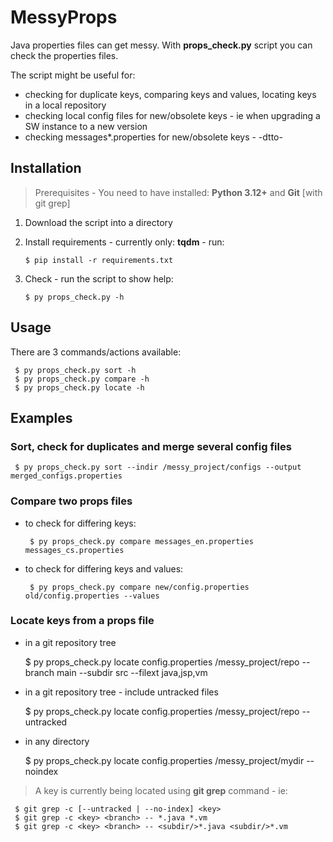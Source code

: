 # MessyProps

Java properties files can get messy. With **props_check.py** script you can check the properties files.

The script might be useful for:
- checking for duplicate keys, comparing keys and values, locating keys in a local repository
- checking local config files for new/obsolete keys - ie when upgrading a SW instance to a new version
- checking messages*.properties for new/obsolete keys - -dtto-

## Installation

> Prerequisites - You need to have installed: **Python 3.12+** and **Git** [with git grep]

1. Download the script into a directory
2. Install requirements - currently only: **tqdm** - run:

       $ pip install -r requirements.txt

3. Check - run the script to show help:

       $ py props_check.py -h

## Usage

There are 3 commands/actions available:

     $ py props_check.py sort -h
     $ py props_check.py compare -h
     $ py props_check.py locate -h

## Examples

### Sort, check for duplicates and merge several config files

     $ py props_check.py sort --indir /messy_project/configs --output merged_configs.properties

### Compare two props files

- to check for differing keys:

       $ py props_check.py compare messages_en.properties messages_cs.properties

- to check for differing keys and values:

       $ py props_check.py compare new/config.properties old/config.properties --values 

### Locate keys from a props file 

- in a git repository tree

     $ py props_check.py locate config.properties /messy_project/repo --branch main --subdir src --filext java,jsp,vm

- in a git repository tree - include untracked files

     $ py props_check.py locate config.properties /messy_project/repo --untracked

- in any directory

    $ py props_check.py locate config.properties /messy_project/mydir --noindex

> A key is currently being located using **git grep** command - ie:

     $ git grep -c [--untracked | --no-index] <key>
     $ git grep -c <key> <branch> -- *.java *.vm 
     $ git grep -c <key> <branch> -- <subdir/>*.java <subdir/>*.vm
